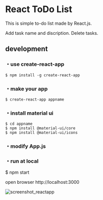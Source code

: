 # React ToDo List

This is simple to-do list made by React.js.

Add task name and discription.
Delete tasks.

## development

### ・use create-react-app
```
$ npm install -g create-react-app
```

### ・make your app
```
$ create-react-app appname
```

### ・install material ui
```
$ cd appname
$ npm install @material-ui/core
$ npm install @material-ui/icons
```
### ・modify App.js

### ・run at local

$ npm start

open browser http://localhost:3000

![screenshot_reactapp](https://user-images.githubusercontent.com/11176574/60753551-05933d80-a00f-11e9-90f6-20d9ed731cbc.png)
